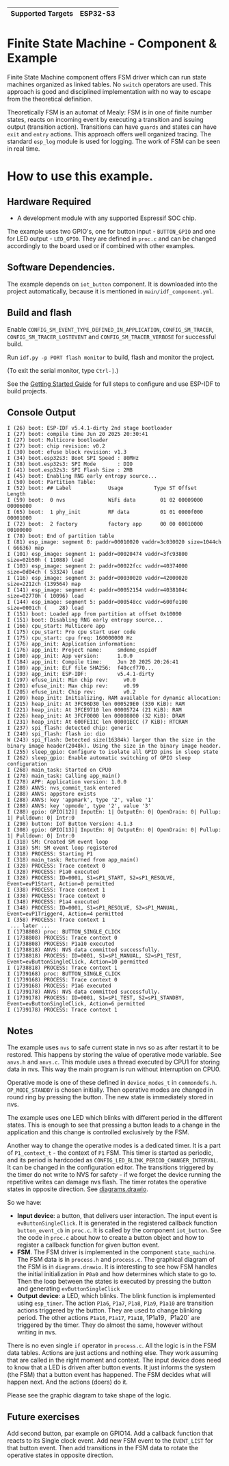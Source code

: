 | Supported Targets | ESP32-S3 |
| ----------------- | -------- |

# Finite State Machine - Component & Example

Finite State Machine component offers FSM driver which can run state machines organized as linked tables. No `switch` operators are used. This approach is good and disciplined implementation with no way to escape from the theoretical definition.

Theoretically FSM is an automat of Mealy: FSM is in one of finite number states, reacts on incoming event by executing a transition and issuing output (transition action). Transitions can have `guards` and states can have `exit` and `entry` actions. This approach offers well organized tracing. The standard `esp_log` module is used for logging. The work of FSM can be seen in real time.

# How to use this example.

## Hardware Required

* A development module with any supported Espressif SOC chip.

The example uses two GPIO's, one for button input - `BUTTON_GPIO` and one for LED output - `LED_GPIO`. They are defined in `proc.c` and can be changed accordingly to the board used or if combined with other examples.

## Software Dependencies.

The example depends on `iot_button` component. It is downloaded into the project automatically, because it is mentioned in `main/idf_component.yml`.

## Build and flash

Enable `CONFIG_SM_EVENT_TYPE_DEFINED_IN_APPLICATION`, `CONFIG_SM_TRACER`, `CONFIG_SM_TRACER_LOSTEVENT` and `CONFIG_SM_TRACER_VERBOSE` for successful build.

Run `idf.py -p PORT flash monitor` to build, flash and monitor the project.

(To exit the serial monitor, type ``Ctrl-]``.)

See the [Getting Started Guide](https://docs.espressif.com/projects/esp-idf/en/latest/get-started/index.html) for full steps to configure and use ESP-IDF to build projects.

## Console Output

```plain
I (26) boot: ESP-IDF v5.4.1-dirty 2nd stage bootloader
I (27) boot: compile time Jun 20 2025 20:30:41
I (27) boot: Multicore bootloader
I (27) boot: chip revision: v0.2
I (30) boot: efuse block revision: v1.3
I (34) boot.esp32s3: Boot SPI Speed : 80MHz
I (38) boot.esp32s3: SPI Mode       : DIO
I (41) boot.esp32s3: SPI Flash Size : 2MB
I (45) boot: Enabling RNG early entropy source...
I (50) boot: Partition Table:
I (52) boot: ## Label            Usage          Type ST Offset   Length
I (59) boot:  0 nvs              WiFi data        01 02 00009000 00006000
I (65) boot:  1 phy_init         RF data          01 01 0000f000 00001000
I (72) boot:  2 factory          factory app      00 00 00010000 00100000
I (78) boot: End of partition table
I (81) esp_image: segment 0: paddr=00010020 vaddr=3c030020 size=1044ch ( 66636) map
I (101) esp_image: segment 1: paddr=00020474 vaddr=3fc93800 size=02b50h ( 11088) load
I (103) esp_image: segment 2: paddr=00022fcc vaddr=40374000 size=0d04ch ( 53324) load
I (116) esp_image: segment 3: paddr=00030020 vaddr=42000020 size=2212ch (139564) map
I (141) esp_image: segment 4: paddr=00052154 vaddr=4038104c size=02770h ( 10096) load
I (144) esp_image: segment 5: paddr=000548cc vaddr=600fe100 size=0001ch (    28) load
I (151) boot: Loaded app from partition at offset 0x10000
I (151) boot: Disabling RNG early entropy source...
I (166) cpu_start: Multicore app
I (175) cpu_start: Pro cpu start user code
I (175) cpu_start: cpu freq: 160000000 Hz
I (176) app_init: Application information:
I (176) app_init: Project name:     smdemo_espidf
I (180) app_init: App version:      1.0.0
I (184) app_init: Compile time:     Jun 20 2025 20:26:41
I (189) app_init: ELF file SHA256:  f40ccf770...
I (193) app_init: ESP-IDF:          v5.4.1-dirty
I (197) efuse_init: Min chip rev:     v0.0
I (201) efuse_init: Max chip rev:     v0.99
I (205) efuse_init: Chip rev:         v0.2
I (209) heap_init: Initializing. RAM available for dynamic allocation:
I (215) heap_init: At 3FC96D30 len 000529E0 (330 KiB): RAM
I (221) heap_init: At 3FCE9710 len 00005724 (21 KiB): RAM
I (226) heap_init: At 3FCF0000 len 00008000 (32 KiB): DRAM
I (231) heap_init: At 600FE11C len 00001ECC (7 KiB): RTCRAM
I (237) spi_flash: detected chip: generic
I (240) spi_flash: flash io: dio
W (243) spi_flash: Detected size(16384k) larger than the size in the binary image header(2048k). Using the size in the binary image header.
I (255) sleep_gpio: Configure to isolate all GPIO pins in sleep state
I (262) sleep_gpio: Enable automatic switching of GPIO sleep configuration
I (268) main_task: Started on CPU0
I (278) main_task: Calling app_main()
I (278) APP: Application version: 1.0.0
I (288) ANVS: nvs_commit_task entered
I (288) ANVS: appstore exists
I (288) ANVS: key 'appmark', type '2', value '1'
I (288) ANVS: key 'opmode', type '2', value '3'
I (288) gpio: GPIO[12]| InputEn: 1| OutputEn: 0| OpenDrain: 0| Pullup: 1| Pulldown: 0| Intr:0
I (298) button: IoT Button Version: 4.1.3
I (308) gpio: GPIO[13]| InputEn: 0| OutputEn: 0| OpenDrain: 0| Pullup: 1| Pulldown: 0| Intr:0
I (318) SM: Created SM event loop
I (318) SM: SM event loop registered
I (318) PROCESS: Starting P1
I (318) main_task: Returned from app_main()
I (328) PROCESS: Trace context 0
I (328) PROCESS: P1a0 executed
I (328) PROCESS: ID=0001, S1=sP1_START, S2=sP1_RESOLVE, Event=evP1Start, Action=0 permitted
I (338) PROCESS: Trace context 1
I (338) PROCESS: Trace context 0
I (348) PROCESS: P1a4 executed
I (348) PROCESS: ID=0001, S1=sP1_RESOLVE, S2=sP1_MANUAL, Event=evP1Trigger4, Action=4 permitted
I (358) PROCESS: Trace context 1
 ... later ...
I (1738808) proc: BUTTON_SINGLE_CLICK
I (1738808) PROCESS: Trace context 0
I (1738808) PROCESS: P1a10 executed
I (1738818) ANVS: NVS data committed successfully.
I (1738818) PROCESS: ID=0001, S1=sP1_MANUAL, S2=sP1_TEST, Event=evButtonSingleClick, Action=10 permitted
I (1738818) PROCESS: Trace context 1
I (1739168) proc: BUTTON_SINGLE_CLICK
I (1739168) PROCESS: Trace context 0
I (1739168) PROCESS: P1a6 executed
I (1739178) ANVS: NVS data committed successfully.
I (1739178) PROCESS: ID=0001, S1=sP1_TEST, S2=sP1_STANDBY, Event=evButtonSingleClick, Action=6 permitted
I (1739178) PROCESS: Trace context 1
```

## Notes

The example uses `nvs` to safe current state in nvs so as after restart it to be restored. This happens by storing the value of operative mode variable. See `anvs.h` and `anvs.c`. This module uses a thread executed by CPU1 for storing data in nvs. This way the  main program is run without interruption on CPU0.

Operative mode is one of these defined in `device_modes_t` in `commondefs.h`. `OP_MODE_STANDBY` is chosen initially. Then operative modes are changed in round ring by pressing the button. The new state is immediately stored in nvs.

The example uses one LED which blinks with different period in the different states. This is enough to see that pressing a button leads to a change in the application and this change is controlled exclusively by the FSM.

Another way to change the operative modes is a dedicated timer. It is a part of `P1_context_t` - the context of `P1` FSM. This timer is started as periodic, and its period is hardcoded as `CONFIG_LED_BLINK_PERIOD_CHANGER_INTERVAL`. It can be changed in the configuration editor. The transitions triggered by the timer do not write to NVS for safety - if we forget the device running the repetitive writes can damage nvs flash. The timer rotates the operative states in opposite direction. See [diagrams.drawio](diagrams.drawio).

So we have:

* **Input device**: a button, that delivers user interaction. The input event is `evButtonSingleClick`. It is generated in the registered callback function `button_event_cb` in `proc.c`. It is called by the component `iot_button`. See the code in `proc.c` about how to create a button object and how to register a callback function for given button event.
* **FSM**. The FSM driver is implemented in the component `state_machine`. The FSM data is in `process.h` and `process.c`. The graphical diagram of the FSM is in `diagrams.drawio`. It is interesting to see how FSM handles the initial initialization in `P0a0` and how determines which state to go to. Then the loop between the states is executed by pressing the button and generating `evButtonSingleClick`
* **Output device**: a LED, which blinks. The blink function is implemented using `esp_timer`. The action `P1a6`, `P1a7`, `P1a8`, `P1a9`, `P1a10` are transition actions triggered by the button. They are used to change blinking period. The other actions `P1a16`, `P1a17`, `P1a18`, 1P1a19`, `P1a20` are triggered by the timer. They do almost the same, however without writing in nvs.

There is no even single `if` operator in `process.c`. All the logic is in the FSM data tables. Actions are just actions and nothing else. They work assuming that are called in the right moment and context. The input device does need to know that a LED is driven after button events. It just informs the system (the FSM) that a button event has happened. The FSM decides what will happen next. And the actions (doers) do it.

Please see the graphic diagram to take shape of the logic.

## Future exercises

Add second button, par example on GPIO14. Add a callback function that reacts to its Single clock event. Add new FSM event to the `EVENT_LIST` for that button event. Then add transitions in the FSM data to rotate the operative states in opposite direction.

